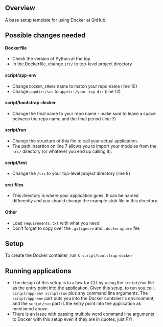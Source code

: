 ## Overview
A base setup template for using Docker at GitHub.

## Possible changes needed
#### Dockerfile
* Check the version of Python at the top
* In the Dockerfile, change `src/` to top-level project directory

#### script/app-env
* Change `DOCKER_IMAGE` name to match your repo name (line 10)
* Change `appdir:/src` to `appdir:/your-top-dir` (line 12)

#### script/bootstrap-docker
* Change the final name to your repo name - make sure to leave a space between the repo name and the final period (line 7)

#### script/run
* Change the structure of this file to call your actual application.
* The path insertion on line 7 allows you to import your modules from the `src/` directory (or whatever you end up calling it).

#### script/test
* Change the `/src` to your top-level project directory (line 8)

#### src/ files
* This directory is where your application goes. It can be named differently and you should change the example stub file in this directory.

#### Other
* Load `requirements.txt` with what you need
* Don't forget to copy over the `.gitignore` and `.dockerignore` file

## Setup
To create the Docker container, run `$ script/bootstrap-docker`

## Running applications
* The design of this setup is to allow for CLI by using the `script/run` file as the entry point into the application. Given this setup, to run you call, `script/app-env script/run` plus any command line arguments. The `script/app-env` part puts you into the Docker container's environment, and the `script/run` part is the entry point into the application as mentioned above.
* There is an issue with passing multiple word command line arguments to Docker with this setup even if they are in quotes, just FYI.
